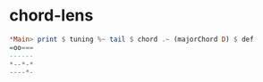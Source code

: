 chord-lens
==========

```haskell
*Main> print $ tuning %~ tail $ chord .~ (majorChord D) $ def
=oo===
------
*--*-*
----*-

```
